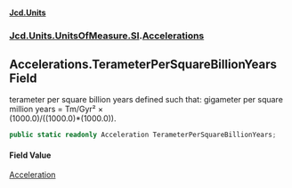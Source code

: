 #### [Jcd.Units](index.md 'index')
### [Jcd.Units.UnitsOfMeasure.SI](Jcd.Units.UnitsOfMeasure.SI.md 'Jcd.Units.UnitsOfMeasure.SI').[Accelerations](Accelerations.md 'Jcd.Units.UnitsOfMeasure.SI.Accelerations')

## Accelerations.TerameterPerSquareBillionYears Field

terameter per square billion years defined such that: gigameter per square million years = Tm/Gyr² ×  
(1000.0)/((1000.0)*(1000.0)).

```csharp
public static readonly Acceleration TerameterPerSquareBillionYears;
```

#### Field Value
[Acceleration](Acceleration.md 'Jcd.Units.UnitTypes.Acceleration')
